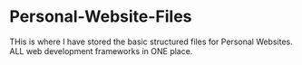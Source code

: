 # Personal-Website-Files
THis is where I have stored the basic structured files for Personal Websites.
ALL web development frameworks in ONE place.

